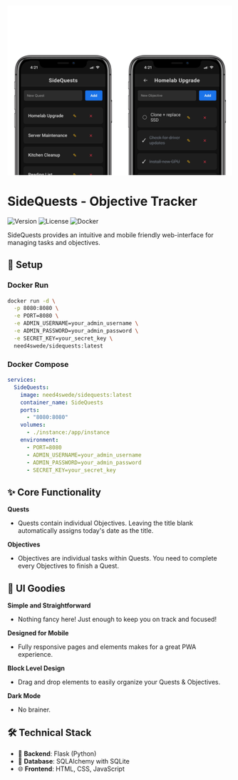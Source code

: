 <img src="image.png" width="900">

# SideQuests - Objective Tracker

![Version](https://img.shields.io/badge/version-1.0.0-blue.svg)
![License](https://img.shields.io/badge/license-MIT-green.svg)
![Docker](https://img.shields.io/badge/docker-ready-brightgreen.svg)

SideQuests provides an intuitive and mobile friendly web-interface for managing tasks and objectives.

## 🐳 Setup

### Docker Run

```bash
docker run -d \
  -p 8080:8080 \
  -e PORT=8080 \
  -e ADMIN_USERNAME=your_admin_username \
  -e ADMIN_PASSWORD=your_admin_password \
  -e SECRET_KEY=your_secret_key \
  need4swede/sidequests:latest
```

### Docker Compose
```yml
services:
  SideQuests:
    image: need4swede/sidequests:latest
    container_name: SideQuests
    ports:
      - "8080:8080"
    volumes:
      - ./instance:/app/instance
    environment:
      - PORT=8080
      - ADMIN_USERNAME=your_admin_username
      - ADMIN_PASSWORD=your_admin_password
      - SECRET_KEY=your_secret_key

```

## ✨ Core Functionality

**Quests**
   - Quests contain individual Objectives. Leaving the title blank automatically assigns today's date as the title.

**Objectives**
   - Objectives are individual tasks within Quests. You need to complete every Objectives to finish a Quest.

## 🎨 UI Goodies

**Simple and Straightforward**
   - Nothing fancy here! Just enough to keep you on track and focused!

**Designed for Mobile**
   - Fully responsive pages and elements makes for a great PWA experience.

**Block Level Design**
   - Drag and drop elements to easily organize your Quests & Objectives.

**Dark Mode**
   - No brainer.

## 🛠️ Technical Stack

- 🐍 **Backend**: Flask (Python)
- 💾 **Database**: SQLAlchemy with SQLite
- 🌐 **Frontend**: HTML, CSS, JavaScript